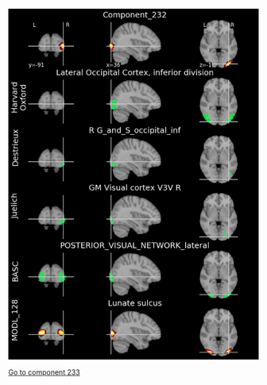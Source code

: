 ![232](preliminary/232.jpg "Component 232")

[Go to component 233](https://parietal-inria.github.io/MODL_atlas/256/233 "Component 233")

